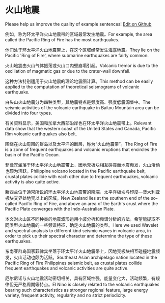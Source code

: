 # 火山地震

Please help us improve the quality of example sentences! [Edit on Github](https://github.com/jiyushe/jiyu-example-sentence-source/blob/main/chinese/huoshandizhen.md)

<p><span class="chinese">例如，称为环太平洋火山地震带的区域最常发生地震。</span><span class="english">For example, the area called the Pacific Ring of Fire has the most earthquakes.</span></p>

<p><span class="chinese">他们处于环太平洋火山地震带上，在这个区域经常发生海底地震。</span><span class="english">They lie on the Pacific 'Ring of Fire', where submarine earthquakes are fairly common.</span></p>

<p><span class="chinese">火山地震由火山气体振荡或火山口内壁崩塌引起。</span><span class="english">Volcanic tremor is due to the oscillation of magmatic gas or due to the crater-wall downfall.</span></p>

<p><span class="chinese">这种方法特别适用于火山地震的理论地震图计算。</span><span class="english">This method can be easily applied to the computation of theoretical seismograms of volcanic earthquake.</span></p>

<p><span class="chinese">白头山火山地震分为四种类型，其地震特点是频度高、强度低震源集中。</span><span class="english">The seismic activities of the volcanic earthquake in Baitou Mountain area can be divided into four types.</span></p>

<p><span class="chinese">有关资料显示，美国和加拿大西部沿岸也在环太平洋火山地震带上。</span><span class="english">Relevant data show that the western coast of the United States and Canada, Pacific Rim volcanic earthquakes also belt.</span></p>

<p><span class="chinese">围绕在火山周围的群岛以及太平洋的断层，称为“火山地震带”。</span><span class="english">The Ring of Fire is a zone of frequent earthquakes and volcanic eruptions that encircles the basin of the Pacific Ocean.</span></p>

<p><span class="chinese">菲律宾坐落于环太平洋火山地震带上，因地壳板块相互碰撞而地震频发，火山活动也颇为活跃。</span><span class="english">Philippine volcano located in the Pacific earthquake belt, crustal plates collide with each other due to frequent earthquakes, volcanic activity is also quite active.</span></p>

<p><span class="chinese">新西兰位于通常所说的环太平洋火山地震带的南端，太平洋板块与印度—澳大利亚板块交界处地壳以上的区域。</span><span class="english">New Zealand lies at the southern end of the so-called Pacific Ring of Fire, and above an area of the Earth's crust where the Pacific Plate converges with the Indo-Australian Plate.</span></p>

<p><span class="chinese">本文对火山区不同种类的地震波形运用小波分析和频谱分析的方法，希望能提取不同类型火山地震的一些频谱特征，确定火山地震的类型。</span><span class="english">Here we used Wavelet and spectral analysis to different kind seismic waves in volcanic area, in order to pick up their spectral character and determine the type of these earthquakes.</span></p>

<p><span class="chinese">东南亚群岛国家菲律宾坐落于环太平洋火山地震带上，因地壳板块相互碰撞地震频发，火山活动也颇为活跃。</span><span class="english">Southeast Asian archipelago nation located in the Pacific Ring of Fire Philippines seismic belt, as crustal plates collide frequent earthquakes and volcanic activities are quite active.</span></p>

<p><span class="chinese">厄尔尼诺与火山地震活动密切相关，具有区域性强，能量变化大，活动频繁，有规律但无严格周期等特点。</span><span class="english">El Nino is closely related to the volcanic earthquakes bearing such characteristics as stronger regional feature, large energy variety, frequent activity, regularity and no strict periodicity.</span></p>

